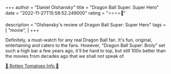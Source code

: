 +++
author = "Daniel Olshansky"
title = "Dragon Ball Super: Super Hero"
date = "2022-11-27T15:58:52.249000"
rating = "⭐⭐⭐⭐🌟"

description = "Olshansky's review of Dragon Ball Super: Super Hero"
tags = [
    "movie",
]
+++


Definitely, a must-watch for any real Dragon Ball fan. It's fun, original, entertaining and caters to the fans. However, "Dragon Ball Super: Broly" set such a high bar a few years ago, it'll be hard to top, but still 100x better than the movies from decades ago that we shall not speak of.

[🍅 Rotten Tomatoes Info 🍅](https://www.rottentomatoes.com//m/dragon_ball_super_super_hero)